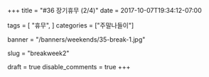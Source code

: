 +++
title = "#36 장기휴무 (2/4)"
date = 2017-10-07T19:34:12-07:00

tags = [
  "휴무",
]
categories = ["주말나들이"]

banner = "/banners/weekends/35-break-1.jpg"

slug = "breakweek2"

draft = true
disable_comments = true
+++

<!--more-->
